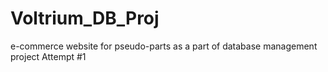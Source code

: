 # Voltrium_DB_Proj
e-commerce website for pseudo-parts as a part of database management project
Attempt #1
